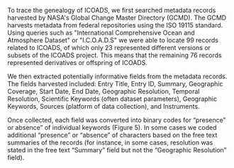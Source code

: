 To trace the genealogy of ICOADS, we first searched metadata records harvested by NASA's Global Change Master Directory (GCMD). The GCMD harvests metadata from federal repositories using the ISO 19115 standard. Using queries such as "International Comprehensive Ocean and Atmosphere Dataset" or "I.C.O.A.D.S" we were able to locate 99 records related to ICOADS, of which only 23 represented different versions or subsets of the ICOADS project. This means that the remaining 76 records represented derivatives or offspring of ICOADS. 

We then extracted potentially informative fields from the metadata records. The fields harvested included: Entry Title, Entry ID, Summary, Geographic Coverage, Start Date, End Date, Geographic Resolution, Temporal Resolution, Scientific Keywords (often dataset parameters), Geographic Keywords, Sources (platform of data collection), and Instruments. 

Once collected, each field was converted into binary codes for “presence” or absence” of individual keywords (Figure 5). In some cases we coded additional “presence” or “absence” of characters based on the free text summaries of the records (for instance, in some cases, resolution was stated in the free text “Summary” field but not the “Geographic Resolution” field).

